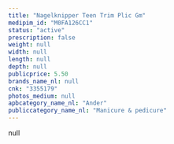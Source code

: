 ```yaml
---
title: "Nagelknipper Teen Trim Plic Gm"
medipim_id: "M0FA126CC1"
status: "active"
prescription: false
weight: null
width: null
length: null
depth: null
publicprice: 5.50
brands_name_nl: null
cnk: "3355179"
photos_medium: null
apbcategory_name_nl: "Ander"
publiccategory_name_nl: "Manicure & pedicure"
---
```

null
